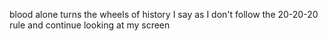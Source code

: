 blood alone turns the wheels of history I say as I don't follow the 20-20-20 rule and continue looking at my screen

